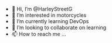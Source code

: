 - 👋 Hi, I’m @HarleyStreetG
- 👀 I’m interested in motorcycles
- 🌱 I’m currently learning DevOps
- 💞️ I’m looking to collaborate on learning
- 📫 How to reach me ...

<!---
HarleyStreetG/HarleyStreetG is a ✨ special ✨ repository because its `README.md` (this file) appears on your GitHub profile.
You can click the Preview link to take a look at your changes.
--->
